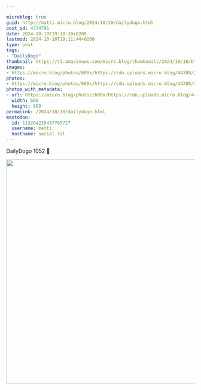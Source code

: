 ```yaml
---

microblog: true
guid: http://matti.micro.blog/2024/10/10/dailydogo.html
post_id: 4374791
date: 2024-10-10T19:10:39+0200
lastmod: 2024-10-10T19:11:44+0200
type: post
tags:
- "DailyDogo"
thumbnail: https://s3.amazonaws.com/micro.blog/thumbnails/2024/10/10/blog.martin-haehnel.de/27e79cdd105d1f3e3af0cb3707719e82.png
images:
- https://micro.blog/photos/600x/https://cdn.uploads.micro.blog/44388/2024/1308b1b65f124a86bb18a36f46461b98.jpg
photos:
- https://micro.blog/photos/600x/https://cdn.uploads.micro.blog/44388/2024/1308b1b65f124a86bb18a36f46461b98.jpg
photos_with_metadata:
- url: https://micro.blog/photos/600x/https://cdn.uploads.micro.blog/44388/2024/1308b1b65f124a86bb18a36f46461b98.jpg
  width: 600
  height: 800
permalink: /2024/10/10/dailydogo.html
mastodon:
  id: 113284235437765727
  username: matti
  hostname: social.lol
---
```

DailyDogo 1052 🐶

<img src="/media/uploads/2024/1308b1b65f124a86bb18a36f46461b98.jpg" width="600" alt="" />
